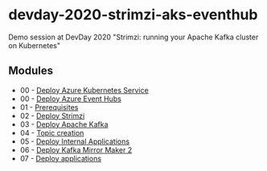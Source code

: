 # devday-2020-strimzi-aks-eventhub

Demo session at DevDay 2020 "Strimzi: running your Apache Kafka cluster on Kubernetes"

## Modules

* 00 - [Deploy Azure Kubernetes Service](00-deploy-aks.md)
* 00 - [Deploy Azure Event Hubs](00-deploy-eh.md)
* 01 - [Prerequisites](01-prerequisites.md)
* 02 - [Deploy Strimzi](02-deploy-strimzi.md)
* 03 - [Deploy Apache Kafka](03-deploy-kafka.md)
* 04 - [Topic creation](04-topics-creation.md)
* 05 - [Deploy Internal Applications](05-deploy-internal-applications.md)
* 06 - [Deploy Kafka Mirror Maker 2](06-deploy-mm2.md)
* 07 - [Deploy applications](07-deploy-streams-eh-applications.md)